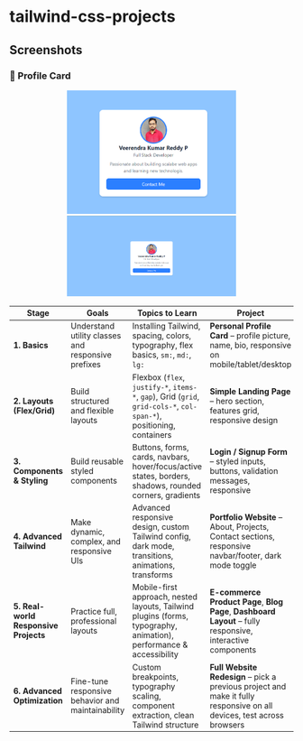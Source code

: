 # tailwind-css-projects 

## Screenshots

### 🚀 Profile Card
<p align="center">
  <img src="screenshots\profile-card\profile_card_view.png" width="300" />
  <img src="screenshots\profile-card\profile_card_full_screen_view.png" width="300" />
</p>

| Stage                                 | Goals                                              | Topics to Learn                                                                                                      | Project                                                                                                               |
| ------------------------------------- | -------------------------------------------------- | -------------------------------------------------------------------------------------------------------------------- | --------------------------------------------------------------------------------------------------------------------- |
| **1. Basics**                         | Understand utility classes and responsive prefixes | Installing Tailwind, spacing, colors, typography, flex basics, `sm:`, `md:`, `lg:`                                   | **Personal Profile Card** – profile picture, name, bio, responsive on mobile/tablet/desktop                           |
| **2. Layouts (Flex/Grid)**            | Build structured and flexible layouts              | Flexbox (`flex`, `justify-*`, `items-*`, `gap`), Grid (`grid`, `grid-cols-*`, `col-span-*`), positioning, containers | **Simple Landing Page** – hero section, features grid, responsive design                                              |
| **3. Components & Styling**           | Build reusable styled components                   | Buttons, forms, cards, navbars, hover/focus/active states, borders, shadows, rounded corners, gradients              | **Login / Signup Form** – styled inputs, buttons, validation messages, responsive                                     |
| **4. Advanced Tailwind**              | Make dynamic, complex, and responsive UIs          | Advanced responsive design, custom Tailwind config, dark mode, transitions, animations, transforms                   | **Portfolio Website** – About, Projects, Contact sections, responsive navbar/footer, dark mode toggle                 |
| **5. Real-world Responsive Projects** | Practice full, professional layouts                | Mobile-first approach, nested layouts, Tailwind plugins (forms, typography, animation), performance & accessibility  | **E-commerce Product Page**, **Blog Page**, **Dashboard Layout** – fully responsive, interactive components           |
| **6. Advanced Optimization**          | Fine-tune responsive behavior and maintainability  | Custom breakpoints, typography scaling, component extraction, clean Tailwind structure                               | **Full Website Redesign** – pick a previous project and make it fully responsive on all devices, test across browsers |
